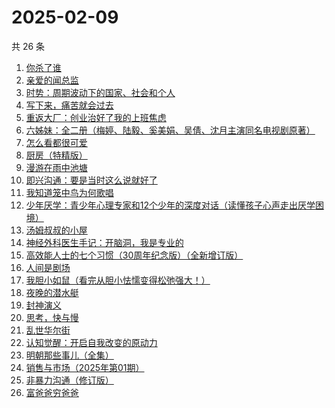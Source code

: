 # 2025-02-09

共 26 条

<!-- BEGIN WEREAD -->
<!-- 最后更新时间 2025-02-09 22:12:18 +0800 -->
1. [你杀了谁](https://weread.qq.com/web/bookDetail/fdb32f80813ab9a47g0136aa)
1. [亲爱的闻总监](https://weread.qq.com/web/bookDetail/8ce329b0813ab9599g019d3e)
1. [时势：周期波动下的国家、社会和个人](https://weread.qq.com/web/bookDetail/95332ad0813ab8705g016ce7)
1. [写下来，痛苦就会过去](https://weread.qq.com/web/bookDetail/02332680813ab880cg016c4b)
1. [重返大厂：创业治好了我的上班焦虑](https://weread.qq.com/web/bookDetail/d2d322f0813ab99fdg012f73)
1. [六姊妹：全二册（梅婷、陆毅、奚美娟、吴倩、沈月主演同名电视剧原著）](https://weread.qq.com/web/bookDetail/51432e4071a73c495147467)
1. [怎么看都很可爱](https://weread.qq.com/web/bookDetail/58632340813ab9455g014db0)
1. [厨房（特精版）](https://weread.qq.com/web/bookDetail/f94325e0813ab6f76g011be8)
1. [漫游在雨中池塘](https://weread.qq.com/web/bookDetail/74332f50813ab9612g0199e5)
1. [即兴沟通：要是当时这么说就好了](https://weread.qq.com/web/bookDetail/94f32c30813ab9942g0158fd)
1. [我知道笼中鸟为何歌唱](https://weread.qq.com/web/bookDetail/f8132870813ab99feg012389)
1. [少年厌学：青少年心理专家和12个少年的深度对话（读懂孩子心声走出厌学困境）](https://weread.qq.com/web/bookDetail/d0132570813ab98e5g017dd2)
1. [汤姆叔叔的小屋](https://weread.qq.com/web/bookDetail/863324007275eac78633923)
1. [神经外科医生手记：开脑洞，我是专业的](https://weread.qq.com/web/bookDetail/3bb32c10813ab9a17g016b82)
1. [高效能人士的七个习惯（30周年纪念版）（全新增订版）](https://weread.qq.com/web/bookDetail/56d325907203e8a856def7f)
1. [人间是剧场](https://weread.qq.com/web/bookDetail/86b32be0813ab6ff7g0130c2)
1. [我胆小如鼠（看完从胆小怯懦变得松弛强大！）](https://weread.qq.com/web/bookDetail/276323e0813ab90a5g0144d7)
1. [夜晚的潜水艇](https://weread.qq.com/web/bookDetail/93e32750813ab7dd0g0169dc)
1. [封神演义](https://weread.qq.com/web/bookDetail/b453256055b0e7b4550bbdd)
1. [思考，快与慢](https://weread.qq.com/web/bookDetail/af83263058c217af81f8979)
1. [乱世华尔街](https://weread.qq.com/web/bookDetail/22432840813ab6ee1g018d20)
1. [认知觉醒：开启自我改变的原动力](https://weread.qq.com/web/bookDetail/6a732ce07201202c6a7b30a)
1. [明朝那些事儿（全集）](https://weread.qq.com/web/bookDetail/a57325c05c8ed3a57224187)
1. [销售与市场（2025年第01期）](https://weread.qq.com/web/bookDetail/bb4323d0813ab9a4dg01560d)
1. [非暴力沟通（修订版）](https://weread.qq.com/web/bookDetail/b7d32470813ab7e0eg015e3f)
1. [富爸爸穷爸爸](https://weread.qq.com/web/bookDetail/ada325807168230aada7458)
<!-- END WEREAD -->